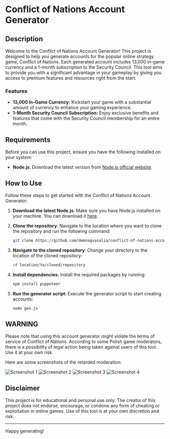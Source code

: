 # Conflict of Nations Account Generator

## Description

Welcome to the Conflict of Nations Account Generator! This project is designed to help you generate accounts for the popular online strategy game, Conflict of Nations. Each generated account includes 13,000 in-game currency and a 1-month subscription to the Security Council. This tool aims to provide you with a significant advantage in your gameplay by giving you access to premium features and resources right from the start.

### Features
- **13,000 In-Game Currency:** Kickstart your game with a substantial amount of currency to enhance your gaming experience.
- **1-Month Security Council Subscription:** Enjoy exclusive benefits and features that come with the Security Council membership for an entire month.

## Requirements

Before you can use this project, ensure you have the following installed on your system:
- **Node.js**: Download the latest version from [Node.js official website](https://nodejs.org/).

## How to Use

Follow these steps to get started with the Conflict of Nations Account Generator:

1. **Download the latest Node.js**: Make sure you have Node.js installed on your machine. You can download it [here](https://nodejs.org/).

2. **Clone the repository**: Navigate to the location where you want to clone the repository and run the following command:
    ```bash
    git clone https://github.com/demnagvasalia/conflict-of-nations-account-generator.git
    ```

3. **Navigate to the cloned repository**: Change your directory to the location of the cloned repository:
    ```bash
    cd location/to/cloned/repository
    ```

4. **Install dependencies**: Install the required packages by running:
    ```bash
    npm install puppeteer
    ```

5. **Run the generator script**: Execute the generator script to start creating accounts:
    ```bash
    node gen.js
    ```

## WARNING

Please note that using this account generator might violate the terms of service of Conflict of Nations. According to some Polish game moderators, there is a possibility of legal action being taken against users of this tool. Use it at your own risk.

Here are some screenshots of the retarded moderation:

![Screenshot 1](https://cdn.discordapp.com/attachments/1233799750210551839/1246919200669175828/image.png?ex=665e2380&is=665cd200&hm=36698551597749de4593c9ee68397511095d1c68f1a87fab9219364a868e3691&)
![Screenshot 2](https://cdn.discordapp.com/attachments/1233799750210551839/1246919245418201139/image.png?ex=665e238a&is=665cd20a&hm=43513e67dbc858a52c1a4a00711da9cf3a634963850d4a55c131ec8013baf570&)
![Screenshot 3](https://cdn.discordapp.com/attachments/1233799750210551839/1246919366478532679/image.png?ex=665e23a7&is=665cd227&hm=3b107b4453573b70a195857d0efe5133ffe6efae19009513e4abd065576013a8&)
![Screenshot 4](https://cdn.discordapp.com/attachments/1233799750210551839/1246919403367567493/image.png?ex=665e23b0&is=665cd230&hm=730763bf7b1f8da039598d14e8fe0166e7431049e0ada8aceaab0451ef14912e&)

## Disclaimer

This project is for educational and personal use only. The creator of this project does not endorse, encourage, or condone any form of cheating or exploitation in online games. Use of this tool is at your own discretion and risk.

---
Happy generating!

